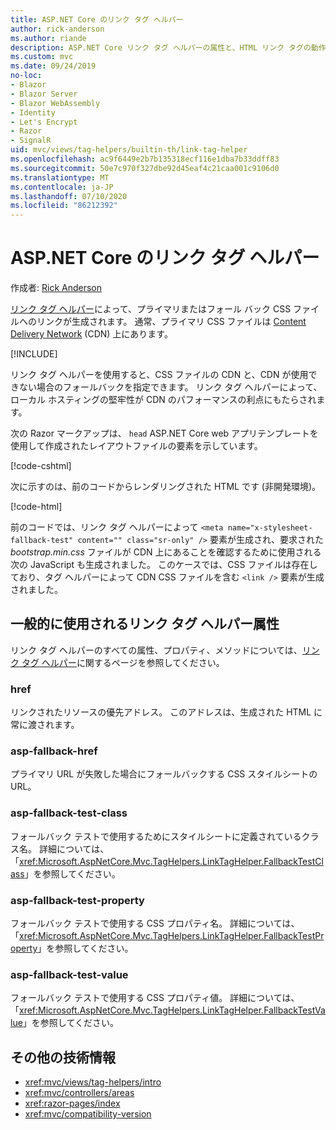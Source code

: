 ```yaml
---
title: ASP.NET Core のリンク タグ ヘルパー
author: rick-anderson
ms.author: riande
description: ASP.NET Core リンク タグ ヘルパーの属性と、HTML リンク タグの動作拡張時の各属性の役割を示します。
ms.custom: mvc
ms.date: 09/24/2019
no-loc:
- Blazor
- Blazor Server
- Blazor WebAssembly
- Identity
- Let's Encrypt
- Razor
- SignalR
uid: mvc/views/tag-helpers/builtin-th/link-tag-helper
ms.openlocfilehash: ac9f6449e2b7b135318ecf116e1dba7b33ddff83
ms.sourcegitcommit: 50e7c970f327dbe92d45eaf4c21caa001c9106d0
ms.translationtype: MT
ms.contentlocale: ja-JP
ms.lasthandoff: 07/10/2020
ms.locfileid: "86212392"
---
```

# <a name="link-tag-helper-in-aspnet-core"></a>ASP.NET Core のリンク タグ ヘルパー

作成者: [Rick Anderson](https://twitter.com/RickAndMSFT)

[リンク タグ ヘルパー](xref:Microsoft.AspNetCore.Mvc.TagHelpers.LinkTagHelper)によって、プライマリまたはフォール バック CSS ファイルへのリンクが生成されます。 通常、プライマリ CSS ファイルは [Content Delivery Network](/office365/enterprise/content-delivery-networks#what-exactly-is-a-cdn) (CDN) 上にあります。

[!INCLUDE[](~/includes/cdn.md)]

リンク タグ ヘルパーを使用すると、CSS ファイルの CDN と、CDN が使用できない場合のフォールバックを指定できます。 リンク タグ ヘルパーによって、ローカル ホスティングの堅牢性が CDN のパフォーマンスの利点にもたらされます。

次の Razor マークアップは、 `head` ASP.NET Core web アプリテンプレートを使用して作成されたレイアウトファイルの要素を示しています。

[!code-cshtml[](link-tag-helper/sample/_Layout.cshtml?name=snippet)]

次に示すのは、前のコードからレンダリングされた HTML です (非開発環境)。

[!code-html[](link-tag-helper/sample/HtmlPage1.html)]

前のコードでは、リンク タグ ヘルパーによって `<meta name="x-stylesheet-fallback-test" content="" class="sr-only" />` 要素が生成され、要求された *bootstrap.min.css* ファイルが CDN 上にあることを確認するために使用される次の JavaScript も生成されました。 このケースでは、CSS ファイルは存在しており、タグ ヘルパーによって CDN CSS ファイルを含む `<link />` 要素が生成されました。

## <a name="commonly-used-link-tag-helper-attributes"></a>一般的に使用されるリンク タグ ヘルパー属性

リンク タグ ヘルパーのすべての属性、プロパティ、メソッドについては、[リンク タグ ヘルパー](xref:Microsoft.AspNetCore.Mvc.TagHelpers.LinkTagHelper)に関するページを参照してください。

### <a name="href"></a>href

リンクされたリソースの優先アドレス。 このアドレスは、生成された HTML に常に渡されます。

### <a name="asp-fallback-href"></a>asp-fallback-href

プライマリ URL が失敗した場合にフォールバックする CSS スタイルシートの URL。

### <a name="asp-fallback-test-class"></a>asp-fallback-test-class

フォールバック テストで使用するためにスタイルシートに定義されているクラス名。 詳細については、「<xref:Microsoft.AspNetCore.Mvc.TagHelpers.LinkTagHelper.FallbackTestClass>」を参照してください。

### <a name="asp-fallback-test-property"></a>asp-fallback-test-property

フォールバック テストで使用する CSS プロパティ名。 詳細については、「<xref:Microsoft.AspNetCore.Mvc.TagHelpers.LinkTagHelper.FallbackTestProperty>」を参照してください。

### <a name="asp-fallback-test-value"></a>asp-fallback-test-value

フォールバック テストで使用する CSS プロパティ値。 詳細については、「<xref:Microsoft.AspNetCore.Mvc.TagHelpers.LinkTagHelper.FallbackTestValue>」を参照してください。

## <a name="additional-resources"></a>その他の技術情報

* <xref:mvc/views/tag-helpers/intro>
* <xref:mvc/controllers/areas>
* <xref:razor-pages/index>
* <xref:mvc/compatibility-version>
